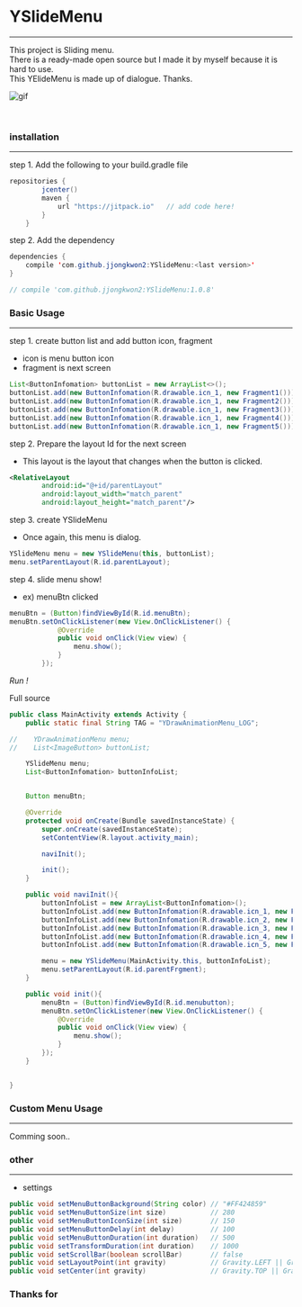 # YSlideMenu
-----
This project is Sliding menu.<br>
There is  a ready-made open source but I made it by myself because it is hard to use.<br>
This YElideMenu is made up of dialogue. Thanks. <br>


![gif](https://github.com/jjongkwon2/YSlideMenu/blob/master/image/yslidemenu_anim.gif)

<br>

### installation
-----
step 1. Add the following to your build.gradle file
``` java
repositories {
        jcenter()
        maven {
            url "https://jitpack.io"   // add code here!
        }
    }

```

step 2. Add the dependency
``` java
dependencies {
    compile 'com.github.jjongkwon2:YSlideMenu:<last version>'
}

// compile 'com.github.jjongkwon2:YSlideMenu:1.0.8'
```

### Basic Usage
-----
step 1. create button list and add button icon, fragment<br>
- icon is menu button icon
- fragment is next screen
``` java
List<ButtonInfomation> buttonList = new ArrayList<>();
buttonList.add(new ButtonInfomation(R.drawable.icn_1, new Fragment1()));
buttonList.add(new ButtonInfomation(R.drawable.icn_1, new Fragment2()));
buttonList.add(new ButtonInfomation(R.drawable.icn_1, new Fragment3()));
buttonList.add(new ButtonInfomation(R.drawable.icn_1, new Fragment4()));
buttonList.add(new ButtonInfomation(R.drawable.icn_1, new Fragment5()));
```

step 2. Prepare the layout Id for the next screen<br>
- This layout is the layout that changes when the button is clicked.
``` xml
<RelativeLayout
        android:id="@+id/parentLayout"
        android:layout_width="match_parent"
        android:layout_height="match_parent"/>
```

step 3. create YSlideMenu<br>
- Once again, this menu is dialog.
``` java
YSlideMenu menu = new YSlideMenu(this, buttonList);
menu.setParentLayout(R.id.parentLayout);
```

step 4. slide menu show!<br>
- ex) menuBtn clicked
``` java
menuBtn = (Button)findViewById(R.id.menuBtn);
menuBtn.setOnClickListener(new View.OnClickListener() {
            @Override
            public void onClick(View view) {
                menu.show();
            }
        });
```
*Run !*

Full source
``` java
public class MainActivity extends Activity {
    public static final String TAG = "YDrawAnimationMenu_LOG";

//    YDrawAnimationMenu menu;
//    List<ImageButton> buttonList;

    YSlideMenu menu;
    List<ButtonInfomation> buttonInfoList;


    Button menuBtn;

    @Override
    protected void onCreate(Bundle savedInstanceState) {
        super.onCreate(savedInstanceState);
        setContentView(R.layout.activity_main);

        naviInit();

        init();
    }

    public void naviInit(){
        buttonInfoList = new ArrayList<ButtonInfomation>();
        buttonInfoList.add(new ButtonInfomation(R.drawable.icn_1, new Fragment01()));
        buttonInfoList.add(new ButtonInfomation(R.drawable.icn_2, new Fragment02()));
        buttonInfoList.add(new ButtonInfomation(R.drawable.icn_3, new Fragment03()));
        buttonInfoList.add(new ButtonInfomation(R.drawable.icn_4, new Fragment04()));
        buttonInfoList.add(new ButtonInfomation(R.drawable.icn_5, new Fragment05()));

        menu = new YSlideMenu(MainActivity.this, buttonInfoList);
        menu.setParentLayout(R.id.parentFrgment);
    }

    public void init(){
        menuBtn = (Button)findViewById(R.id.menubutton);
        menuBtn.setOnClickListener(new View.OnClickListener() {
            @Override
            public void onClick(View view) {
                menu.show();
            }
        });
    }


}

```

### Custom Menu Usage
-----
Comming soon..

### other
-----
- settings
``` java
public void setMenuButtonBackground(String color) // "#FF424859"
public void setMenuButtonSize(int size)           // 280
public void setMenuButtonIconSize(int size)       // 150
public void setMenuButtonDelay(int delay)         // 100
public void setMenuButtonDuration(int duration)   // 500
public void setTransformDuration(int duration)    // 1000
public void setScrollBar(boolean scrollBar)       // false
public void setLayoutPoint(int gravity)           // Gravity.LEFT || Gravity.RIGHT
public void setCenter(int gravity)                // Gravity.TOP || Gravity.CENTER_VERTICAL || Gravity.BOTTOM
```

### Thanks for
